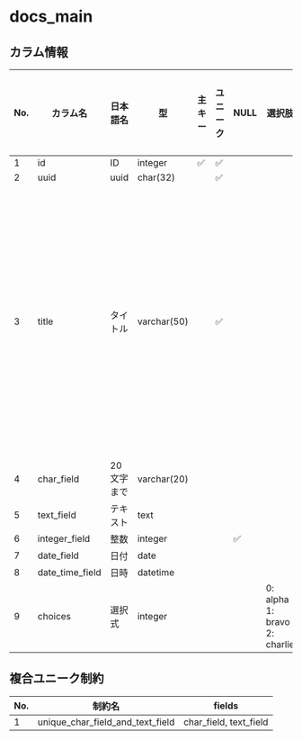 # docs_main

## カラム情報

| No. | カラム名 | 日本語名 | 型 | 主キー | ユニーク | NULL | 選択肢 | リレーション | on_delete | 補足 |
|---|---|---|---|---|---|---|---|---|---|---|
| 1 | id | ID | integer | ✅ | ✅ |  |  |  |  |  |
| 2 | uuid | uuid | char(32) |  | ✅ |  |  |  |  |  |
| 3 | title | タイトル | varchar(50) |  | ✅ |  |  |  |  | ここに補足コメントを入れることができます |
| 4 | char_field | 20文字まで | varchar(20) |  |  |  |  |  |  |  |
| 5 | text_field | テキスト | text |  |  |  |  |  |  |  |
| 6 | integer_field | 整数 | integer |  |  | ✅ |  |  |  |  |
| 7 | date_field | 日付 | date |  |  |  |  |  |  |  |
| 8 | date_time_field | 日時 | datetime |  |  |  |  |  |  |  |
| 9 | choices | 選択式 | integer |  |  |  | 0: alpha<br>1: bravo<br>2: charlie |  |  |  |
## 複合ユニーク制約

| No. | 制約名 | fields |
|---|---|---|
| 1 | unique_char_field_and_text_field | char_field, text_field |
